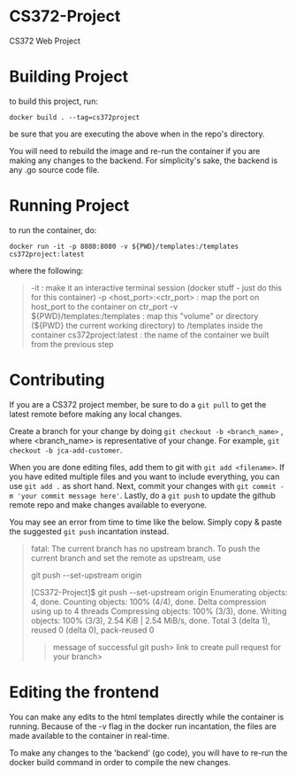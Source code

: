 # CS372-Project
CS372 Web Project


# Building Project

to build this project, run:

`docker build . --tag=cs372project`


be sure that you are executing the above when in the repo's directory.

You will need to rebuild the image and re-run the container if you are
making any changes to the backend. For simplicity's sake, the backend
is any .go source code file.

# Running Project

to run the container, do:

`docker run -it -p 8080:8080 -v ${PWD}/templates:/templates cs372project:latest`

where the following: 
> -it : make it an interactive terminal session	(docker stuff - just do this for this container) 
> -p <host_port>:<ctr_port> : map the port on host_port to the container on ctr_port 
> -v ${PWD}/templates:/templates : map this "volume" or directory (${PWD} the current working directory) to /templates inside the container 
> cs372project:latest : the name of the container we built from the previous step

# Contributing

If you are a CS372 project member, be sure to do a `git pull` to get
the latest remote before making any local changes.

Create a branch for your change by doing `git checkout -b
<branch_name>` , where <branch_name> is representative of your
change. For example, `git checkout -b jca-add-customer`.

When you are done editing files, add them to git with `git add
<filename>`. If you have edited multiple files and you want to include
everything, you can use `git add .` as short hand. Next, commit your
changes with `git commit -m 'your commit message here'`. Lastly, do a
`git push` to update the github remote repo and make changes available
to everyone. 

You may see an error from time to time like the below. Simply copy &
paste the suggested `git push` incantation instead.

>fatal: The current branch <your-new-branch> has no upstream branch.
>To push the current branch and set the remote as upstream, use 
>
> git push --set-upstream origin <your-new-branch>
> 
>[CS372-Project]$ git push --set-upstream origin <your-new-branch>
>Enumerating objects: 4, done.
>Counting objects: 100% (4/4), done.
>Delta compression using up to 4 threads
>Compressing objects: 100% (3/3), done.
>Writing objects: 100% (3/3), 2.54 KiB | 2.54 MiB/s, done.
>Total 3 (delta 1), reused 0 (delta 0), pack-reused 0
> >message of successful git push>
> >link to create pull request for your branch>

# Editing the frontend

You can make any edits to the html templates directly while the
container is running. Because of the -v flag in the docker run
incantation, the files are made available to the container in real-time. 

To make any changes to the 'backend' (go code), you will have to
re-run the docker build command in order to compile the new changes.
